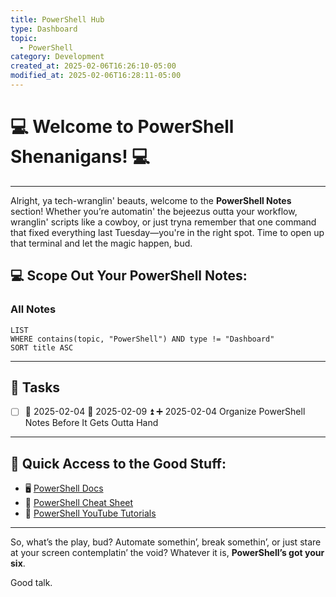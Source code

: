 ```yaml
---
title: PowerShell Hub
type: Dashboard
topic:
  - PowerShell
category: Development
created_at: 2025-02-06T16:26:10-05:00
modified_at: 2025-02-06T16:28:11-05:00
---
```

# 💻 Welcome to PowerShell Shenanigans! 💻
___

Alright, ya tech-wranglin' beauts, welcome to the **PowerShell Notes** section! Whether you’re automatin' the bejeezus outta your workflow, wranglin' scripts like a cowboy, or just tryna remember that one command that fixed everything last Tuesday—you're in the right spot. Time to open up that terminal and let the magic happen, bud.

## 💻 Scope Out Your PowerShell Notes:
### All Notes
```dataview
LIST
WHERE contains(topic, "PowerShell") AND type != "Dashboard"
SORT title ASC
```

---

## 🚀 Tasks

- [ ]  🔄 2025-02-04 📅 2025-02-09 ⏫ ➕ 2025-02-04 Organize PowerShell Notes Before It Gets Outta Hand


---

## 🔗 Quick Access to the Good Stuff:

- 🖥️ [PowerShell Docs](https://docs.microsoft.com/en-us/powershell/)
- 📜 [PowerShell Cheat Sheet](https://gist.github.com/)
- 🎥 [PowerShell YouTube Tutorials](https://www.youtube.com/results?search_query=powershell+tutorial)

---

So, what’s the play, bud? Automate somethin’, break somethin’, or just stare at your screen contemplatin’ the void? Whatever it is, **PowerShell’s got your six**.

Good talk.

